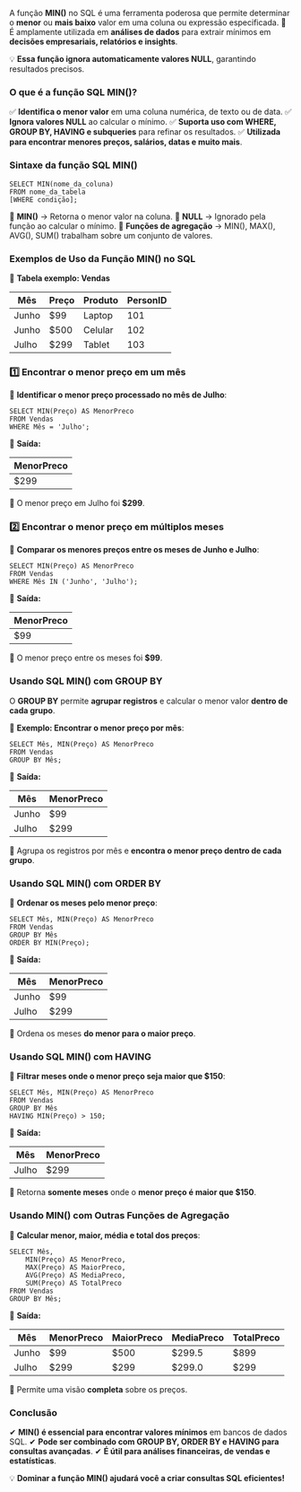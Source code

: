 A função **MIN()** no SQL é uma ferramenta poderosa que permite determinar o **menor** ou **mais baixo** valor em uma coluna ou expressão especificada. 📌 É amplamente utilizada em **análises de dados** para extrair mínimos em **decisões empresariais, relatórios e insights**.

💡 **Essa função ignora automaticamente valores NULL**, garantindo resultados precisos.

### **O que é a função SQL MIN()?**

✅ **Identifica o menor valor** em uma coluna numérica, de texto ou de data. 
✅ **Ignora valores NULL** ao calcular o mínimo. 
✅ **Suporta uso com WHERE, GROUP BY, HAVING e subqueries** para refinar os resultados. 
✅ **Utilizada para encontrar menores preços, salários, datas e muito mais**.

### **Sintaxe da função SQL MIN()**

```
SELECT MIN(nome_da_coluna)  
FROM nome_da_tabela  
[WHERE condição];
```

🔹 **MIN()** → Retorna o menor valor na coluna. 
🔹 **NULL** → Ignorado pela função ao calcular o mínimo. 
🔹 **Funções de agregação** → MIN(), MAX(), AVG(), SUM() trabalham sobre um conjunto de valores.

### **Exemplos de Uso da Função MIN() no SQL**

📌 **Tabela exemplo: Vendas**

|**Mês**|**Preço**|**Produto**|**PersonID**|
|---|---|---|---|
|Junho|$99|Laptop|101|
|Junho|$500|Celular|102|
|Julho|$299|Tablet|103|

### **1️⃣ Encontrar o menor preço em um mês**

📌 **Identificar o menor preço processado no mês de Julho**:

```
SELECT MIN(Preço) AS MenorPreco  
FROM Vendas  
WHERE Mês = 'Julho';
```

🔹 **Saída:**

|**MenorPreco**|
|---|
|$299|

📌 O menor preço em Julho foi **$299**.

### **2️⃣ Encontrar o menor preço em múltiplos meses**

📌 **Comparar os menores preços entre os meses de Junho e Julho**:

```
SELECT MIN(Preço) AS MenorPreco  
FROM Vendas  
WHERE Mês IN ('Junho', 'Julho');
```

🔹 **Saída:**

|**MenorPreco**|
|---|
|$99|

📌 O menor preço entre os meses foi **$99**.

### **Usando SQL MIN() com GROUP BY**

O **GROUP BY** permite **agrupar registros** e calcular o menor valor **dentro de cada grupo**.

📌 **Exemplo: Encontrar o menor preço por mês**:

```
SELECT Mês, MIN(Preço) AS MenorPreco  
FROM Vendas  
GROUP BY Mês;
```

🔹 **Saída:**

|**Mês**|**MenorPreco**|
|---|---|
|Junho|$99|
|Julho|$299|

📌 Agrupa os registros por mês e **encontra o menor preço dentro de cada grupo**.

### **Usando SQL MIN() com ORDER BY**

📌 **Ordenar os meses pelo menor preço**:

```
SELECT Mês, MIN(Preço) AS MenorPreco  
FROM Vendas  
GROUP BY Mês  
ORDER BY MIN(Preço);
```

🔹 **Saída:**

|**Mês**|**MenorPreco**|
|---|---|
|Junho|$99|
|Julho|$299|

📌 Ordena os meses **do menor para o maior preço**.

### **Usando SQL MIN() com HAVING**

📌 **Filtrar meses onde o menor preço seja maior que $150**:

```
SELECT Mês, MIN(Preço) AS MenorPreco  
FROM Vendas  
GROUP BY Mês  
HAVING MIN(Preço) > 150;
```

🔹 **Saída:**

|**Mês**|**MenorPreco**|
|---|---|
|Julho|$299|

📌 Retorna **somente meses** onde o **menor preço é maior que $150**.

### **Usando MIN() com Outras Funções de Agregação**

📌 **Calcular menor, maior, média e total dos preços**:

```
SELECT Mês,  
    MIN(Preço) AS MenorPreco,  
    MAX(Preço) AS MaiorPreco,  
    AVG(Preço) AS MediaPreco,  
    SUM(Preço) AS TotalPreco  
FROM Vendas  
GROUP BY Mês;
```

🔹 **Saída:**

|**Mês**|**MenorPreco**|**MaiorPreco**|**MediaPreco**|**TotalPreco**|
|---|---|---|---|---|
|Junho|$99|$500|$299.5|$899|
|Julho|$299|$299|$299.0|$299|

📌 Permite uma visão **completa** sobre os preços.

### **Conclusão**

✔ **MIN() é essencial para encontrar valores mínimos** em bancos de dados SQL. 
✔ **Pode ser combinado com GROUP BY, ORDER BY e HAVING para consultas avançadas**. 
✔ **É útil para análises financeiras, de vendas e estatísticas**.

💡 **Dominar a função MIN() ajudará você a criar consultas SQL eficientes!**
